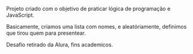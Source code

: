 Projeto criado com o objetivo de praticar lógica de programação e JavaScript.

Basicamente, criamos uma lista com nomes, e aleatóriamente, definimos que tirou quem para presentear.

Desafio retirado da Alura, fins academicos.